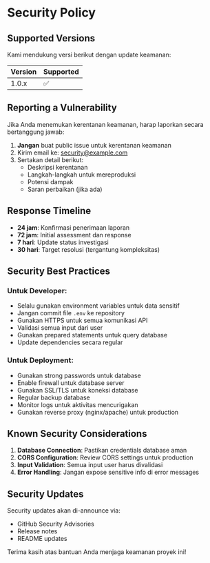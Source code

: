 # Security Policy

## Supported Versions

Kami mendukung versi berikut dengan update keamanan:

| Version | Supported          |
| ------- | ------------------ |
| 1.0.x   | :white_check_mark: |

## Reporting a Vulnerability

Jika Anda menemukan kerentanan keamanan, harap laporkan secara bertanggung jawab:

1. **Jangan** buat public issue untuk kerentanan keamanan
2. Kirim email ke: [security@example.com](mailto:security@example.com)
3. Sertakan detail berikut:
   - Deskripsi kerentanan
   - Langkah-langkah untuk mereproduksi
   - Potensi dampak
   - Saran perbaikan (jika ada)

## Response Timeline

- **24 jam**: Konfirmasi penerimaan laporan
- **72 jam**: Initial assessment dan response
- **7 hari**: Update status investigasi
- **30 hari**: Target resolusi (tergantung kompleksitas)

## Security Best Practices

### Untuk Developer:
- Selalu gunakan environment variables untuk data sensitif
- Jangan commit file `.env` ke repository
- Gunakan HTTPS untuk semua komunikasi API
- Validasi semua input dari user
- Gunakan prepared statements untuk query database
- Update dependencies secara regular

### Untuk Deployment:
- Gunakan strong passwords untuk database
- Enable firewall untuk database server
- Gunakan SSL/TLS untuk koneksi database
- Regular backup database
- Monitor logs untuk aktivitas mencurigakan
- Gunakan reverse proxy (nginx/apache) untuk production

## Known Security Considerations

1. **Database Connection**: Pastikan credentials database aman
2. **CORS Configuration**: Review CORS settings untuk production
3. **Input Validation**: Semua input user harus divalidasi
4. **Error Handling**: Jangan expose sensitive info di error messages

## Security Updates

Security updates akan di-announce via:
- GitHub Security Advisories
- Release notes
- README updates

Terima kasih atas bantuan Anda menjaga keamanan proyek ini!

